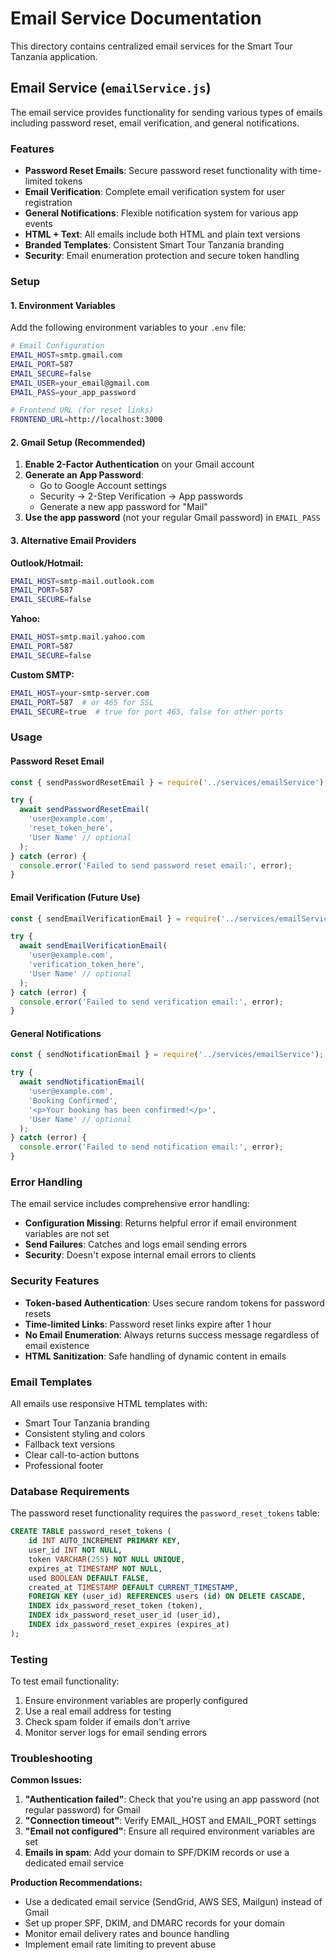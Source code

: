 # Email Service Documentation

This directory contains centralized email services for the Smart Tour Tanzania application.

## Email Service (`emailService.js`)

The email service provides functionality for sending various types of emails including password reset, email verification, and general notifications.

### Features

- **Password Reset Emails**: Secure password reset functionality with time-limited tokens
- **Email Verification**: Complete email verification system for user registration
- **General Notifications**: Flexible notification system for various app events
- **HTML + Text**: All emails include both HTML and plain text versions
- **Branded Templates**: Consistent Smart Tour Tanzania branding
- **Security**: Email enumeration protection and secure token handling

### Setup

#### 1. Environment Variables

Add the following environment variables to your `.env` file:

```bash
# Email Configuration
EMAIL_HOST=smtp.gmail.com
EMAIL_PORT=587
EMAIL_SECURE=false
EMAIL_USER=your_email@gmail.com
EMAIL_PASS=your_app_password

# Frontend URL (for reset links)
FRONTEND_URL=http://localhost:3000
```

#### 2. Gmail Setup (Recommended)

1. **Enable 2-Factor Authentication** on your Gmail account
2. **Generate an App Password**:
   - Go to Google Account settings
   - Security → 2-Step Verification → App passwords
   - Generate a new app password for "Mail"
3. **Use the app password** (not your regular Gmail password) in `EMAIL_PASS`

#### 3. Alternative Email Providers

**Outlook/Hotmail:**
```bash
EMAIL_HOST=smtp-mail.outlook.com
EMAIL_PORT=587
EMAIL_SECURE=false
```

**Yahoo:**
```bash
EMAIL_HOST=smtp.mail.yahoo.com
EMAIL_PORT=587
EMAIL_SECURE=false
```

**Custom SMTP:**
```bash
EMAIL_HOST=your-smtp-server.com
EMAIL_PORT=587  # or 465 for SSL
EMAIL_SECURE=true  # true for port 465, false for other ports
```

### Usage

#### Password Reset Email

```javascript
const { sendPasswordResetEmail } = require('../services/emailService');

try {
  await sendPasswordResetEmail(
    'user@example.com',
    'reset_token_here',
    'User Name' // optional
  );
} catch (error) {
  console.error('Failed to send password reset email:', error);
}
```

#### Email Verification (Future Use)

```javascript
const { sendEmailVerificationEmail } = require('../services/emailService');

try {
  await sendEmailVerificationEmail(
    'user@example.com',
    'verification_token_here',
    'User Name' // optional
  );
} catch (error) {
  console.error('Failed to send verification email:', error);
}
```

#### General Notifications

```javascript
const { sendNotificationEmail } = require('../services/emailService');

try {
  await sendNotificationEmail(
    'user@example.com',
    'Booking Confirmed',
    '<p>Your booking has been confirmed!</p>',
    'User Name' // optional
  );
} catch (error) {
  console.error('Failed to send notification email:', error);
}
```

### Error Handling

The email service includes comprehensive error handling:

- **Configuration Missing**: Returns helpful error if email environment variables are not set
- **Send Failures**: Catches and logs email sending errors
- **Security**: Doesn't expose internal email errors to clients

### Security Features

- **Token-based Authentication**: Uses secure random tokens for password resets
- **Time-limited Links**: Password reset links expire after 1 hour
- **No Email Enumeration**: Always returns success message regardless of email existence
- **HTML Sanitization**: Safe handling of dynamic content in emails

### Email Templates

All emails use responsive HTML templates with:
- Smart Tour Tanzania branding
- Consistent styling and colors
- Fallback text versions
- Clear call-to-action buttons
- Professional footer

### Database Requirements

The password reset functionality requires the `password_reset_tokens` table:

```sql
CREATE TABLE password_reset_tokens (
    id INT AUTO_INCREMENT PRIMARY KEY,
    user_id INT NOT NULL,
    token VARCHAR(255) NOT NULL UNIQUE,
    expires_at TIMESTAMP NOT NULL,
    used BOOLEAN DEFAULT FALSE,
    created_at TIMESTAMP DEFAULT CURRENT_TIMESTAMP,
    FOREIGN KEY (user_id) REFERENCES users (id) ON DELETE CASCADE,
    INDEX idx_password_reset_token (token),
    INDEX idx_password_reset_user_id (user_id),
    INDEX idx_password_reset_expires (expires_at)
);
```

### Testing

To test email functionality:

1. Ensure environment variables are properly configured
2. Use a real email address for testing
3. Check spam folder if emails don't arrive
4. Monitor server logs for email sending errors

### Troubleshooting

**Common Issues:**

1. **"Authentication failed"**: Check that you're using an app password (not regular password) for Gmail
2. **"Connection timeout"**: Verify EMAIL_HOST and EMAIL_PORT settings
3. **"Email not configured"**: Ensure all required environment variables are set
4. **Emails in spam**: Add your domain to SPF/DKIM records or use a dedicated email service

**Production Recommendations:**

- Use a dedicated email service (SendGrid, AWS SES, Mailgun) instead of Gmail
- Set up proper SPF, DKIM, and DMARC records for your domain
- Monitor email delivery rates and bounce handling
- Implement email rate limiting to prevent abuse